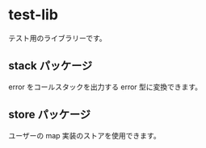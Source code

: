 # test-lib

テスト用のライブラリーです。

## stack パッケージ

error をコールスタックを出力する error 型に変換できます。

## store パッケージ

ユーザーの map 実装のストアを使用できます。
